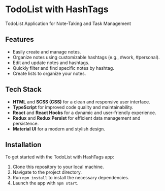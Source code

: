 # TodoList with HashTags

TodoList Application for Note-Taking and Task Management

## Features

- Easily create and manage notes.
- Organize notes using customizable hashtags (e.g., #work, #personal).
- Edit and update notes and hashtags.
- Quickly filter and find specific notes by hashtag.
- Create lists to organize your notes.


## Tech Stack

- **HTML** and **SCSS (CSS)** for a clean and responsive user interface.
- **TypeScript** for improved code quality and maintainability.
- **React** and **React Hooks** for a dynamic and user-friendly experience.
- **Redux** and **Redux Persist** for efficient data management and persistence.
- **Material UI** for a modern and stylish design.

## Installation

To get started with the TodoList with HashTags app:

1. Clone this repository to your local machine.
2. Navigate to the project directory.
3. Run `npm install` to install the necessary dependencies.
4. Launch the app with `npm start`.

